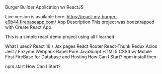 Burger Builder Application w/ ReactJS

Live version is available here: https://react-my-burger-e9b44.firebaseapp.com/
App Description
This project was bootstrapped with Create React App.

This is a simple react demo project using all I learned

What I used?
React 16 / Jsx pages
React Router
React-Thunk
Redux
Axios
Jest / Enzyme
Webpack
Babel
Pure JavaScript
HTML5
CSS3 w/ Mobile First
FireBase for Database and Hosting
How Can I Start?
npm install
then

npm start
How Can I Start?

